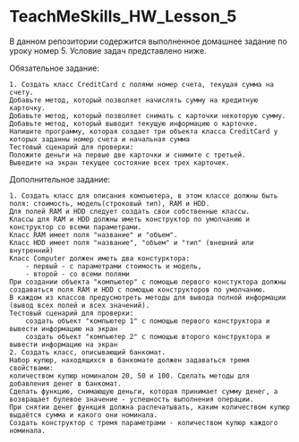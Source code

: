 # TeachMeSkills_HW_Lesson_5
В данном репозитории содержится выполненное домашнее задание по уроку номер 5. Условие задач представлено ниже.

Обязательное задание:

	1. Создать класс CreditCard c полями номер счета, текущая сумма на счету.
	Добавьте метод, который позволяет начислять сумму на кредитную карточку.
	Добавьте метод, который позволяет снимать с карточки некоторую сумму.
	Добавьте метод, который выводит текущую информацию о карточке.
	Напишите программу, которая создает три объекта класса CreditCard у которых заданны номер счета и начальная сумма
	Тестовый сценарий для проверки:
	Положите деньги на первые две карточки и снимите с третьей.
	Выведите на экран текущее состояние всех трех карточек.
	
Дополнительное задание:

	1. Создать класс для описания компьютера, в этом классе должны быть поля: стоимость, модель(строковый тип), RAM и HDD.
	Для полей RAM и HDD следует создать свои собственные классы.
	Классы для RAM и HDD должны иметь конструктор по умолчанию и конструктор со всеми параметрами.
	Класс RAM имеет поля "название" и "объем".
	Класс HDD имеет поля "название", "объем" и "тип" (внешний или внутренний)
	Класс Computer должен иметь два констурктора:
		- первый - с параметрами стоимость и модель,
		- второй - со всеми полями
	При создании объекта "компьютер" с помощью первого констуктора должны создаваться поля RAM и HDD с помощью конструкторов по умолчанию.
	В каждом из классов предусмотреть методы для вывода полной информации (вывод всех полей и всех значений).
	Тестовый сценарий для проверки:
		создать объект "компьютер 1" с помощью первого конструктора и вывести информацию на экран
		создать объект "компьютер 2" с помощью второго конструктора и вывести информацию на экран
	2. Создать класс, описывающий банкомат. 
	Набор купюр, находящихся в банкомате должен задаваться тремя свойствами: 
	количеством купюр номиналом 20, 50 и 100. Сделать методы для добавления денег в банкомат. 
	Сделать функцию, снимающую деньги, которая принимает сумму денег, а возвращает булевое значение - успешность выполнения операции.
	При снятии денег функция должна распечатывать, каким количеством купюр выдаётся сумма и какого они номинала.
	Создать конструктор с тремя параметрами - количеством купюр каждого номинала.
